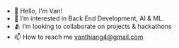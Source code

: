 - 👋 Hello, I'm Van!
- 🧠 I’m interested in Back End Development, AI & ML. 
- 🫂 I’m looking to collaborate on projects & hackathons
- 📫 How to reach me vanthiang4@gmail.com
